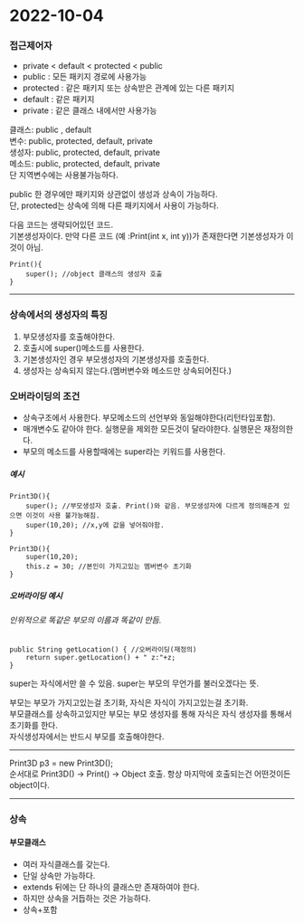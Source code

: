 2022-10-04
================================

### 접근제어자
- private < default < protected < public   
- public : 모든 패키지 경로에 사용가능
- protected : 같은 패키지 또는 상속받은 관계에 있는 다른 패키지 
- default : 같은 패키지
- private : 같은 클래스 내에서만 사용가능
		

 클래스: public , default  
 변수: public, protected, default, private  
 생성자: public, protected, default, private  
 메소드: public, protected, default, private     
 단 지역변수에는 사용불가능하다.

public 한 경우에만 패키지와 상관없이 생성과 상속이 가능하다.  
단, protected는 상속에 의해 다른 패키지에서 사용이 가능하다.

		
다음 코드는 생략되어있던 코드.  
기본생성자이다. 만약 다른 코드 (예 :Print(int x, int y))가 존재한다면 기본생성자가 이것이 아님.
```
Print(){
    super(); //object 클래스의 생성자 호출
}
```
----
### 상속에서의 생성자의 특징
1. 부모생성자를 호출해야한다.
2. 호출시에 super()메소드를 사용한다.
3. 기본생성자인 경우 부모생성자의 기본생성자를 호출한다.
4. 생성자는 상속되지 않는다.(멤버변수와 메소드만 상속되어진다.)
	
### 오버라이딩의 조건 
- 상속구조에서 사용한다. 부모메소드의  선언부와 동일해야한다(리턴타입포함).
- 매개변수도 같아야 한다. 실행문을 제외한 모든것이 달라야한다. 실행문은 재정의한다.
- 부모의 메소드를 사용할때에는 super라는 키워드를 사용한다.

##### 예시
```
Print3D(){
    super(); //부모생성자 호출. Print()와 같음. 부모생성자에 다르게 정의해준게 있으면 이것이 사용 불가능해짐.
    super(10,20); //x,y에 값을 넣어줘야함.
}
	
Print3D(){
    super(10,20);
    this.z = 30; //본인이 가지고있는 멤버변수 초기화
}
```

##### 오버라이딩 예시
###### 인위적으로 똑같은 부모의 이름과 똑같이 만듬. 
```
public String getLocation() { //오버라이딩(재정의)
	return super.getLocation() + " z:"+z;
}
```
super는 자식에서만 쓸 수 있음. super는 부모의 무언가를 불러오겠다는 뜻.
	
부모는 부모가 가지고있는걸 초기화, 자식은 자식이 가지고있는걸 초기화.   
부모클래스를 상속하고있지만 부모는 부모 생성자를 통해 자식은 자식 생성자를 통해서 초기화를 한다.   
자식생성자에서는 반드시 부모를 호출해야한다.

----
Print3D p3 = new Print3D();   
순서대로 Print3D() -> Print() -> Object 호출. 항상 마지막에 호출되는건 어떤것이든 object이다.

----
### 상속
#### 부모클래스
- 여러 자식클래스를 갖는다.
- 단일 상속만 가능하다.
- extends 뒤에는 단 하나의 클래스만 존재하여야 한다.
- 하지만 상속을 거듭하는 것은 가능하다.
- 상속+포함
	
